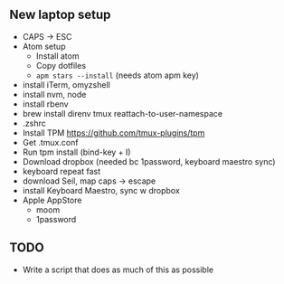 ## New laptop setup

- CAPS -> ESC
- Atom setup
  - Install atom
  - Copy dotfiles
  - `apm stars --install` (needs atom apm key)
- install iTerm, omyzshell
- install nvm, node
- install rbenv
- brew install direnv tmux reattach-to-user-namespace
- .zshrc
- Install TPM https://github.com/tmux-plugins/tpm
- Get .tmux.conf
- Run tpm install (bind-key + I)
- Download dropbox (needed bc 1password, keyboard maestro sync)
- keyboard repeat fast
- download Seil, map caps -> escape
- install Keyboard Maestro, sync w dropbox
- Apple AppStore
  - moom
  - 1password


## TODO

- Write a script that does as much of this as possible
